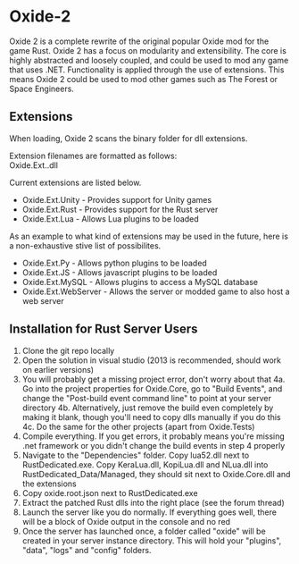 Oxide-2
=======

Oxide 2 is a complete rewrite of the original popular Oxide mod for the game Rust.
Oxide 2 has a focus on modularity and extensibility.
The core is highly abstracted and loosely coupled, and could be used to mod any game that uses .NET.
Functionality is applied through the use of extensions.
This means Oxide 2 could be used to mod other games such as The Forest or Space Engineers.

Extensions
----------

When loading, Oxide 2 scans the binary folder for dll extensions.

Extension filenames are formatted as follows:  
Oxide.Ext.<name>.dll

Current extensions are listed below.

 * Oxide.Ext.Unity - Provides support for Unity games
 * Oxide.Ext.Rust - Provides support for the Rust server
 * Oxide.Ext.Lua - Allows Lua plugins to be loaded

As an example to what kind of extensions may be used in the future, here is a non-exhaustive stive list of possibilites.

 * Oxide.Ext.Py - Allows python plugins to be loaded
 * Oxide.Ext.JS - Allows javascript plugins to be loaded
 * Oxide.Ext.MySQL - Allows plugins to access a MySQL database
 * Oxide.Ext.WebServer - Allows the server or modded game to also host a web server

Installation for Rust Server Users
----------------------------------

 1. Clone the git repo locally
 2. Open the solution in visual studio (2013 is recommended, should work on earlier versions)
 3. You will probably get a missing project error, don't worry about that
 4a. Go into the project properties for Oxide.Core, go to "Build Events", and change the "Post-build event command line" to point at your server directory
 4b. Alternatively, just remove the build even completely by making it blank, though you'll need to copy dlls manually if you do this
 4c. Do the same for the other projects (apart from Oxide.Tests)
 5. Compile everything. If you get errors, it probably means you're missing .net framework or you didn't change the build events in step 4 properly
 6. Navigate to the "Dependencies" folder. Copy lua52.dll next to RustDedicated.exe. Copy KeraLua.dll, KopiLua.dll and NLua.dll into RustDedicated_Data/Managed, they should sit next to Oxide.Core.dll and the extensions
 7. Copy oxide.root.json next to RustDedicated.exe
 8. Extract the patched Rust dlls into the right place (see the forum thread)
 9. Launch the server like you do normally. If everything goes well, there will be a block of Oxide output in the console and no red
 10. Once the server has launched once, a folder called "oxide" will be created in your server instance directory. This will hold your "plugins", "data", "logs" and "config" folders.